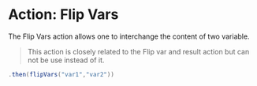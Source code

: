 # Action: Flip Vars

The Flip Vars  action allows one to interchange the content of two variable.

> This action is closely related to the Flip var and result action but can not be use instead of it.

``` java
.then(flipVars("var1","var2"))
```